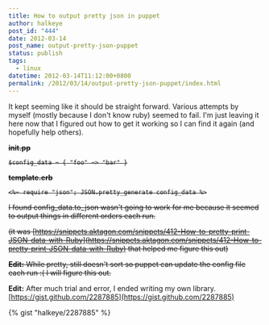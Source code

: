 ```yaml
---
title: How to output pretty json in puppet
author: halkeye
post_id: "444"
date: 2012-03-14
post_name: output-pretty-json-puppet
status: publish
tags:
  - linux
datetime: 2012-03-14T11:12:00+0800
permalink: /2012/03/14/output-pretty-json-puppet/index.html
---
```


It kept seeming like it should be straight forward. Various attempts by myself (mostly because I don't know ruby) seemed to fail. I'm just leaving it here now that I figured out how to get it working so I can find it again (and hopefully help others).

<s>

**init.pp**

```
$config_data = { "foo" => "bar" }
```

**template.erb**

```
<%= require "json"; JSON.pretty_generate config_data %>
```

I found config_data.to_json wasn't going to work for me because it seemed to output things in different orders each run.

(it was [https://snippets.aktagon.com/snippets/412-How-to-pretty-print-JSON-data-with-Ruby](https://snippets.aktagon.com/snippets/412-How-to-pretty-print-JSON-data-with-Ruby) that helped me figure this out)

**Edit:** While pretty, still doesn't sort so puppet can update the config file each run :( I will figure this out.
</s>

**Edit:** After much trial and error, I ended writing my own library. [https://gist.github.com/2287885](https://gist.github.com/2287885)

{% gist "halkeye/2287885" %}
